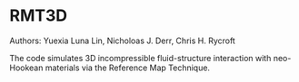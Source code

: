 # RMT3D
Authors: Yuexia Luna Lin, Nicholoas J. Derr, Chris H. Rycroft

The code simulates 3D incompressible fluid-structure interaction with neo-Hookean materials via the Reference Map Technique.
